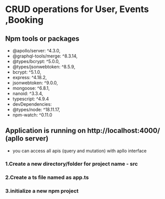 # CRUD operations for User, Events ,Booking
## Npm tools or packages  
   * @apollo/server: ^4.3.0,
   * @graphql-tools/merge: ^8.3.14,
   * @types/bcrypt: ^5.0.0,
   * @types/jsonwebtoken: ^8.5.9,
   * bcrypt: ^5.1.0,
   * express: ^4.18.2,
   * jsonwebtoken: ^9.0.0,
   * mongoose: ^6.8.1,
   * nanoid: ^3.3.4,
   * typescript: ^4.9.4
   * devDependencies: 
   * @types/node: ^18.11.17,
   * npm-watch: ^0.11.0
## Application is running on http://localhost:4000/ (apllo server)
   * you can access all apis (query and mutation) with apllo interface 
### 1.Create a new directory/folder for project  name - src
### 2.Create a ts file named as app.ts
### 3.initialize a new npm project